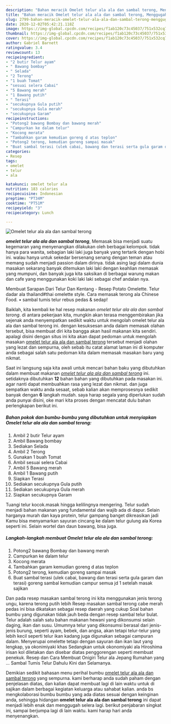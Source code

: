 ```yaml
---
description: "Bahan meracik Omelet telur ala ala dan sambal terong, Menggugah Selera"
title: "Bahan meracik Omelet telur ala ala dan sambal terong, Menggugah Selera"
slug: 2799-bahan-meracik-omelet-telur-ala-ala-dan-sambal-terong-menggugah-selera
date: 2020-12-02T05:42:21.118Z
image: https://img-global.cpcdn.com/recipes/f1ab120c73c45037/751x532cq70/omelet-telur-ala-ala-dan-sambal-terong-foto-resep-utama.jpg
thumbnail: https://img-global.cpcdn.com/recipes/f1ab120c73c45037/751x532cq70/omelet-telur-ala-ala-dan-sambal-terong-foto-resep-utama.jpg
cover: https://img-global.cpcdn.com/recipes/f1ab120c73c45037/751x532cq70/omelet-telur-ala-ala-dan-sambal-terong-foto-resep-utama.jpg
author: Gabriel Barnett
ratingvalue: 3.4
reviewcount: 13
recipeingredient:
- "2 butir Telur ayam"
- " Bawang bombay"
- " Selada"
- "2 Terong"
- "1 buah Tomat"
- "sesuai selera Cabai"
- "5 Bawang merah"
- "1 Bawang putih"
- " Terasi"
- "secukupnya Gula putih"
- "secukupnya Gula merah"
- "secukupnya Garam"
recipeinstructions:
- "Potong2 bawang Bombay dan bawang merah"
- "Campurkan ke dalam telur"
- "Kocong merata"
- "Tambahkan garam kemudian goreng d atas teplon"
- "Potong2 terong, kemudian goreng sampai masak"
- "Buat sambal terasi (ulek cabai, bawang dan terasi serta gula garam dan terasi) goreng sambal kemudian campur semua jd 1 setelah masak sajikan"
categories:
- Resep
tags:
- omelet
- telur
- ala

katakunci: omelet telur ala 
nutrition: 183 calories
recipecuisine: Indonesian
preptime: "PT34M"
cooktime: "PT51M"
recipeyield: "3"
recipecategory: Lunch

---
```



![Omelet telur ala ala dan sambal terong](https://img-global.cpcdn.com/recipes/f1ab120c73c45037/751x532cq70/omelet-telur-ala-ala-dan-sambal-terong-foto-resep-utama.jpg)

<b><i>omelet telur ala ala dan sambal terong</i></b>, Memasak bisa menjadi suatu kegemaran yang menyenangkan dilakukan oleh berbagai kelompok. tidak hanya para wanita, sebagian laki laki juga banyak yang tertarik dengan hobi ini. walau hanya untuk sekedar bersenang senang dengan teman atau memang sudah menjadi passion dalam dirinya. tidak asing lagi dalam dunia masakan sekarang banyak ditemukan laki laki dengan keahlian memasak yang mumpuni, dan banyak juga kita saksikan di berbagai warung makan dan cafe yang menggunakan koki laki laki sebagai chef andalan nya.

Membuat Sarapan Dari Telur Dan Kentang - Resep Potato Omelette. Telur dadar ala thailand#thai omelette style. Cara memasak terong ala Chinese Food. • sambal tumis telur rebus pedas &amp; sedap!

Baiklah, kita kembali ke hal resep makanan <i>omelet telur ala ala dan sambal terong</i>. di antara pekerjaan kita, mungkin akan terasa menggembirakan jika sejenak anda menyempatkan sedikit waktu untuk mengolah omelet telur ala ala dan sambal terong ini. dengan kesuksesan anda dalam memasak olahan tersebut, bisa membuat diri kita bangga akan hasil makanan kita sendiri. apalagi disini dengan situs ini kita akan dapat pedoman untuk mengolah masakan <u>omelet telur ala ala dan sambal terong</u> tersebut menjadi olahan yang lezat dan sempurna, oleh sebab itu catat alamat laman ini di komputer anda sebagai salah satu pedoman kita dalam memasak masakan baru yang nikmat.


Saat ini langsung saja kita awali untuk mencari bahan baku yang dibutuhkan dalam membuat makanan <u><i>omelet telur ala ala dan sambal terong</i></u> ini. setidaknya dibutuhkan <b>12</b> bahan bahan yang dibutuhkan pada masakan ini. agar nanti dapat membuahkan rasa yang lezat dan nikmat. dan juga sempatkan waktu anda sesaat, sebab kalian akan memprosesnya sedikit banyak dengan <b>6</b> langkah mudah. saya harap segala yang diperlukan sudah anda punyai disini, oke mari kita proses dengan mencatat dulu bahan perlengkapan berikut ini.

<!--inarticleads1-->

##### Bahan pokok dan bumbu-bumbu yang dibutuhkan untuk menyiapkan Omelet telur ala ala dan sambal terong:

1. Ambil 2 butir Telur ayam
1. Ambil  Bawang bombay
1. Sediakan  Selada
1. Ambil 2 Terong
1. Gunakan 1 buah Tomat
1. Ambil sesuai selera Cabai
1. Ambil 5 Bawang merah
1. Ambil 1 Bawang putih
1. Siapkan  Terasi
1. Sediakan secukupnya Gula putih
1. Sediakan secukupnya Gula merah
1. Siapkan secukupnya Garam


Tuangi telur kocok.masak hingga kelilingnya mengering. Telur sudah menjadi bahan makanan yang fundamental dan wajib ada di dapur. Selain harganya murah dan kaya protein, telur gampang banget dikreasikan jadi Kamu bisa menyamarkan sayuran cincang ke dalam telur gulung ala Korea seperti ini. Selain wortel dan daun bawang, bisa juga. 

<!--inarticleads2-->

##### Langkah-langkah membuat Omelet telur ala ala dan sambal terong:

1. Potong2 bawang Bombay dan bawang merah
1. Campurkan ke dalam telur
1. Kocong merata
1. Tambahkan garam kemudian goreng d atas teplon
1. Potong2 terong, kemudian goreng sampai masak
1. Buat sambal terasi (ulek cabai, bawang dan terasi serta gula garam dan terasi) goreng sambal kemudian campur semua jd 1 setelah masak sajikan


Dan pada resep masakan sambal terong ini kita menggunakan jenis terong ungu, karena terong putih lebih Resep masakan sambal terong cabe merah pedas ini bisa dikatakan sebagai resep daerah yang cukup Soal bahan bumbu yang digunakan tidak jauh beda dengan resep sambal telur bulat. Telur adalah salah satu bahan makanan hewani yang dikonsumsi selain daging, ikan dan susu. Umumnya telur yang dikonsumsi berasal dari jenis-jenis burung, seperti ayam, bebek, dan angsa, akan tetapi telur-telur yang lebih kecil seperti telur ikan kadang juga digunakan sebagai campuran dalam. Menyerupai omelette tetapi dengan sayuran dan ikan laut yang lengkap, ya okonimiyaki khas Sedangkan untuk okonomiyaki ala Hiroshima irisan kol diletakan dan disebar diatas penggorengan seperti membuat penekuk. Resep dan Cara Membuat Onigiri Telur ala Jepang Rumahan yang … Sambal Tumis Telur Dahulu Kini dan Selamanya. 

Demikian sedikit bahasan menu perihal bumbu <u>omelet telur ala ala dan sambal terong</u> yang sempurna. kami berharap anda sudah paham dengan penjelasan diatas, dan kalian dapat membuat lagi di lain waktu untuk di sajikan dalam berbagai kegiatan keluarga atau sahabat kalian. anda bs mengkolaborasi bumbu bumbu yang ada diatas sesuai dengan keinginan anda, sehingga hidangan <b>omelet telur ala ala dan sambal terong</b> ini dapat menjadi lebih enak dan menggugah selera lagi. berikut penjabaran singkat ini, sampai berjumpa lagi di lain waktu. kami harap hari anda menyenangkan.
